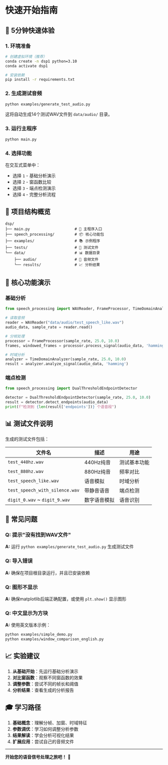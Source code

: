 # 快速开始指南

## 🚀 5分钟快速体验

### 1. 环境准备
```bash
# 创建虚拟环境（推荐）
conda create -n dsp1 python=3.10
conda activate dsp1

# 安装依赖
pip install -r requirements.txt
```

### 2. 生成测试音频
```bash
python examples/generate_test_audio.py
```
这将自动生成14个测试WAV文件到 `data/audio/` 目录。

### 3. 运行主程序
```bash
python main.py
```

### 4. 选择功能
在交互式菜单中：
- 选择 `1` - 基础分析演示
- 选择 `2` - 窗函数比较  
- 选择 `3` - 端点检测演示
- 选择 `4` - 完整分析流程

## 📁 项目结构概览

```
dsp/
├── main.py                    # 🎯 主程序入口
├── speech_processing/         # 📦 核心功能包
├── examples/                  # 📚 示例程序
├── tests/                     # 🧪 测试文件
└── data/                      # 📊 数据目录
    ├── audio/                 # 🎵 音频文件
    └── results/               # 📈 分析结果
```

## 🎯 核心功能演示

### 基础分析
```python
from speech_processing import WAVReader, FrameProcessor, TimeDomainAnalyzer

# 读取音频
reader = WAVReader("data/audio/test_speech_like.wav")
audio_data, sample_rate = reader.read()

# 分帧处理
processor = FrameProcessor(sample_rate, 25.0, 10.0)
frames, windowed_frames = processor.process_signal(audio_data, 'hamming')

# 时域分析
analyzer = TimeDomainAnalyzer(sample_rate, 25.0, 10.0)
result = analyzer.analyze_signal(audio_data, 'hamming')
```

### 端点检测
```python
from speech_processing import DualThresholdEndpointDetector

detector = DualThresholdEndpointDetector(sample_rate, 25.0, 10.0)
result = detector.detect_endpoints(audio_data)
print(f"检测到 {len(result['endpoints'])} 个语音段")
```

## 📊 测试文件说明

生成的测试文件包括：

| 文件名 | 描述 | 用途 |
|--------|------|------|
| `test_440hz.wav` | 440Hz纯音 | 测试基本功能 |
| `test_880hz.wav` | 880Hz纯音 | 频率对比 |
| `test_speech_like.wav` | 语音模拟 | 时域分析 |
| `test_speech_with_silence.wav` | 带静音语音 | 端点检测 |
| `digit_0.wav` ~ `digit_9.wav` | 数字语音模拟 | 语音识别 |

## 🔧 常见问题

### Q: 提示"没有找到WAV文件"
**A:** 运行 `python examples/generate_test_audio.py` 生成测试文件

### Q: 导入错误
**A:** 确保在项目根目录运行，并且已安装依赖

### Q: 图形不显示
**A:** 确保matplotlib后端正确配置，或使用 `plt.show()` 显示图形

### Q: 中文显示为方块
**A:** 使用英文版本示例：
```bash
python examples/simple_demo.py
python examples/window_comparison_english.py
```

## 📈 实验建议

1. **从基础开始**：先运行基础分析演示
2. **对比窗函数**：观察不同窗函数的效果
3. **调整参数**：尝试不同的帧长和阈值
4. **分析结果**：查看生成的分析报告

## 🎓 学习路径

1. **基础概念**：理解分帧、加窗、时域特征
2. **参数调优**：学习如何调整分析参数
3. **结果解读**：学会分析可视化结果
4. **扩展应用**：尝试自己的音频文件

---

**开始您的语音信号处理之旅吧！** 🎉
